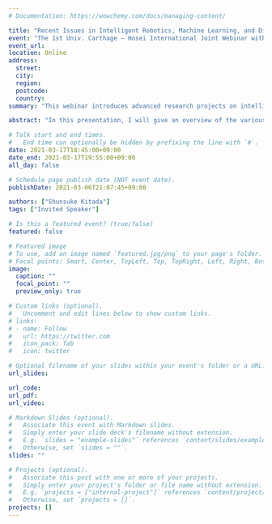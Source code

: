 ```yaml
---
# Documentation: https://wowchemy.com/docs/managing-content/

title: "Recent Issues in Intelligent Robotics, Machine Learning, and Distributed System"
event: "The 1st Univ. Carthage – Hosei International Joint Webinar with honorable support by the Embassy of the Republic of Tunisia in Japan"
event_url:
location: Online
address:
  street:
  city:
  region:
  postcode:
  country:
summary: "This webinar introduces advanced research projects on intelligent robotics, Machine Learning and Distributed System under the joint auspices of the engineering faculties of University of Carthage and Hosei University, IIST: Institute of Integrated Science and Technology, to promote international research and educational collaboration among their affiliated schools."

abstract: "In this presentation, I will give an overview of the various works based on deep learning in our Iyatomi's lab, and especially introduce my research on natural language processing (NLP). Today, deep learning is a fundamental technology that attracts a great deal of attention and has become a keystone of Artificial Intelligence (AI). This technology has demonstrated many outstanding achievements in a variety of tasks. In our lab, for example, we have published various achievements in automatic plant disease diagnosis, cancer diagnosis, content-based image retrieval from brain MRI, cybersecurity, as well as NLP is no exception. NLP is one of a field of AI that gives the machines the ability to read, understand and derive meaning from human languages, and deep learning models have provided excellent performance in this field as well. However, the models generally become a black box that is difficult to interpret for prediction from a human perspective. This presentation will introduce some techniques and models used to interpret the model predictions I am working on, from both basic and applied research aspects. "

# Talk start and end times.
#   End time can optionally be hidden by prefixing the line with `#`.
date: 2021-03-17T18:45:00+09:00
date_end: 2021-03-17T19:55:00+09:00
all_day: false

# Schedule page publish date (NOT event date).
publishDate: 2021-03-06T21:07:45+09:00

authors: ["Shunsuke Kitada"]
tags: ["Invited Speaker"]

# Is this a featured event? (true/false)
featured: false

# Featured image
# To use, add an image named `featured.jpg/png` to your page's folder. 
# Focal points: Smart, Center, TopLeft, Top, TopRight, Left, Right, BottomLeft, Bottom, BottomRight.
image:
  caption: ""
  focal_point: ""
  preview_only: true

# Custom links (optional).
#   Uncomment and edit lines below to show custom links.
# links:
# - name: Follow
#   url: https://twitter.com
#   icon_pack: fab
#   icon: twitter

# Optional filename of your slides within your event's folder or a URL.
url_slides:

url_code:
url_pdf:
url_video:

# Markdown Slides (optional).
#   Associate this event with Markdown slides.
#   Simply enter your slide deck's filename without extension.
#   E.g. `slides = "example-slides"` references `content/slides/example-slides.md`.
#   Otherwise, set `slides = ""`.
slides: ""

# Projects (optional).
#   Associate this post with one or more of your projects.
#   Simply enter your project's folder or file name without extension.
#   E.g. `projects = ["internal-project"]` references `content/project/deep-learning/index.md`.
#   Otherwise, set `projects = []`.
projects: []
---
```

